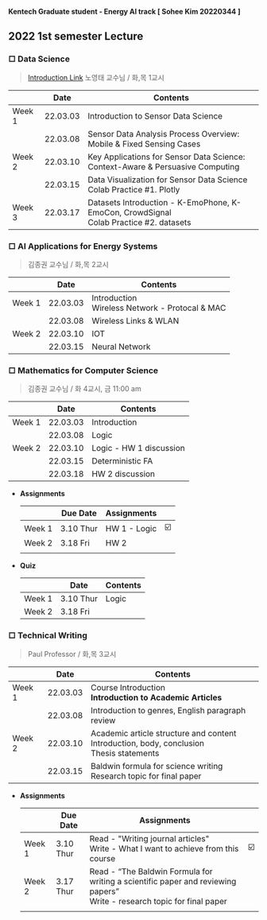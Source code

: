 **Kentech Graduate student - Energy AI track [ Sohee Kim 20220344 ]** 

## 2022 1st semester Lecture

### □ Data Science

> [Introduction Link](http://tiny.cc/y3wouz)
> 노영태 교수님 / 화,목 1교시

|        | Date     | Contents                                                     |
| ------ | -------- | ------------------------------------------------------------ |
| Week 1 | 22.03.03 | Introduction to Sensor Data Science                          |
|        | 22.03.08 | Sensor Data Analysis Process Overview: Mobile & Fixed Sensing Cases |
| Week 2 | 22.03.10 | Key Applications for Sensor Data Science: Context-Aware & Persuasive Computing |
|        | 22.03.15 | Data Visualization for Sensor Data Science <br />Colab Practice #1. Plotly |
| Week 3 | 22.03.17 | Datasets Introduction - K-EmoPhone, K-EmoCon, CrowdSignal<br />Colab Practice #2. datasets |



### □ AI Applications for Energy Systems

> 김종권 교수님 /  화,목 2교시

|        | Date     | Contents                                            |
| ------ | -------- | --------------------------------------------------- |
| Week 1 | 22.03.03 | Introduction<br />Wireless Network - Protocal & MAC |
|        | 22.03.08 | Wireless Links & WLAN                               |
| Week 2 | 22.03.10 | IOT                                                 |
|        | 22.03.15 | Neural Network                                      |



### □ Mathematics for Computer Science

>  김종권 교수님 /  화 4교시, 금 11:00 am

|        | Date     | Contents                |
| ------ | -------- | ----------------------- |
| Week 1 | 22.03.03 | Introduction            |
|        | 22.03.08 | Logic                   |
| Week 2 | 22.03.10 | Logic - HW 1 discussion |
|        | 22.03.15 | Deterministic FA        |
|        | 22.03.18 | HW 2 discussion         |

* **Assignments**

  |        | Due Date  | Assignments  |                         |
  | ------ | --------- | ------------ | ----------------------- |
  | Week 1 | 3.10 Thur | HW 1 - Logic | :ballot_box_with_check: |
  | Week 2 | 3.18 Fri  | HW 2         |                         |
  |        |           |              |                         |

* **Quiz**

  |        | Date      | Contents |
  | ------ | --------- | -------- |
  | Week 1 | 3.10 Thur | Logic    |
  | Week 2 | 3.18 Fri  |          |



### □ Technical Writing

> Paul Professor / 화,목 3교시

|        | Date     | Contents                                                     |
| ------ | -------- | ------------------------------------------------------------ |
| Week 1 | 22.03.03 | Course Introduction<br />**Introduction to Academic Articles** |
|        | 22.03.08 | Introduction to genres, English paragraph review             |
| Week 2 | 22.03.10 | Academic article structure and content<br />Introduction, body, conclusion<br />Thesis statements |
|        | 22.03.15 | Baldwin formula for science writing<br />Research topic for final paper |

* **Assignments**

    |        | Due Date  | Assignments                                                  |                         |
    | ------ | --------- | ------------------------------------------------------------ | ----------------------- |
    | Week 1 | 3.10 Thur | Read - "Writing journal articles" <br />Write - What I want to achieve from this course | :ballot_box_with_check: |
    | Week 2 | 3.17 Thur | Read - “The Baldwin Formula for writing a scientific paper and reviewing papers” <br />Write - research topic for final paper |                         |
    |        |           |                                                              |                         |

